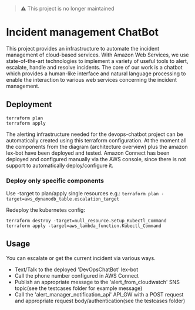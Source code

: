 > :warning: This project is no longer maintained

# Incident management ChatBot
This project provides an infrastructure to automate the incident management of cloud-based services.
With Amazon Web Services, we use state-of-the-art technologies to implement a variety of useful tools to alert, escalate, handle and resolve incidents.
The core of our work is a chatbot which provides a human-like interface and natural language processing to enable the interaction to various web services concerning the incident management.

## Deployment

    terraform plan
    terraform apply

The alerting infrastructure needed for the devops-chatbot project can be automatically created using this terraform configuration. At the moment all the components from the diagram (architecture overview) plus the amazon lex-bot have been deployed and tested. Amazon Connect has been deployed and configured manually via the AWS console, since there is not support to automatically deploy/configure it.

### Deploy only specific components
Use -target to plan/apply single resources e.g.:
`terraform plan -target=aws_dynamodb_table.escalation_target`

Redeploy the kubernetes config:

    terraform destroy -target=null_resource.Setup_Kubectl_Command
    terraform apply -target=aws_lambda_function.Kubectl_Command    

## Usage
You can escalate or get the current incident via various ways. 
  - Text/Talk to the deployed 'DevOpsChatBot' lex-bot
  - Call the phone number configured in AWS Connect
  - Publish an appropriate message to the 'alert_from_cloudwatch' SNS topic(see the testcases folder for example message)
  - Call the 'alert_manager_notification_api' API_GW with a POST request and appropriate request body/authentication(see the testcases folder)
